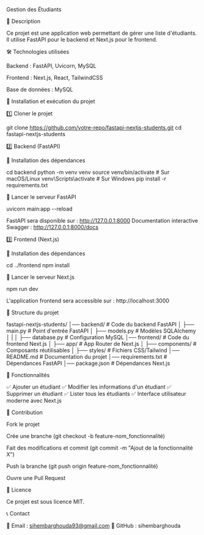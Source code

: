 Gestion des Étudiants

📌 Description

Ce projet est une application web permettant de gérer une liste d'étudiants.
Il utilise FastAPI pour le backend et Next.js pour le frontend.

🛠 Technologies utilisées

Backend : FastAPI, Uvicorn, MySQL

Frontend : Next.js, React, TailwindCSS

Base de données : MySQL

🚀 Installation et exécution du projet

1️⃣ Cloner le projet

git clone https://github.com/votre-repo/fastapi-nextjs-students.git
cd fastapi-nextjs-students

2️⃣ Backend (FastAPI)

📌 Installation des dépendances

cd backend
python -m venv venv
source venv/bin/activate  # Sur macOS/Linux
venv\Scripts\activate  # Sur Windows
pip install -r requirements.txt

🚀 Lancer le serveur FastAPI

uvicorn main:app --reload

FastAPI sera disponible sur : http://127.0.0.1:8000
Documentation interactive Swagger : http://127.0.0.1:8000/docs

3️⃣ Frontend (Next.js)

📌 Installation des dépendances

cd ../frontend
npm install

🚀 Lancer le serveur Next.js

npm run dev

L'application frontend sera accessible sur : http://localhost:3000

📂 Structure du projet

fastapi-nextjs-students/
│── backend/              # Code du backend FastAPI
│   ├── main.py           # Point d'entrée FastAPI
│   ├── models.py         # Modèles SQLAlchemy
│   |
│   ├── database.py       # Configuration MySQL
│── frontend/             # Code du frontend Next.js
│   ├── app/              # App Router de Next.js
│   ├── components/       # Composants réutilisables
│   ├── styles/           # Fichiers CSS/Tailwind
│── README.md             # Documentation du projet
│── requirements.txt      # Dépendances FastAPI
│── package.json          # Dépendances Next.js

📌 Fonctionnalités

✅ Ajouter un étudiant
✅ Modifier les informations d'un étudiant
✅ Supprimer un étudiant
✅ Lister tous les étudiants
✅ Interface utilisateur moderne avec Next.js

🤝 Contribution

Fork le projet

Crée une branche (git checkout -b feature-nom_fonctionnalité)

Fait des modifications et commit (git commit -m "Ajout de la fonctionnalité X")

Push la branche (git push origin feature-nom_fonctionnalité)

Ouvre une Pull Request

📜 Licence

Ce projet est sous licence MIT.

📞 Contact

📧 Email : sihembarghouda93@gmail.com
📌 GitHub : sihembarghouda